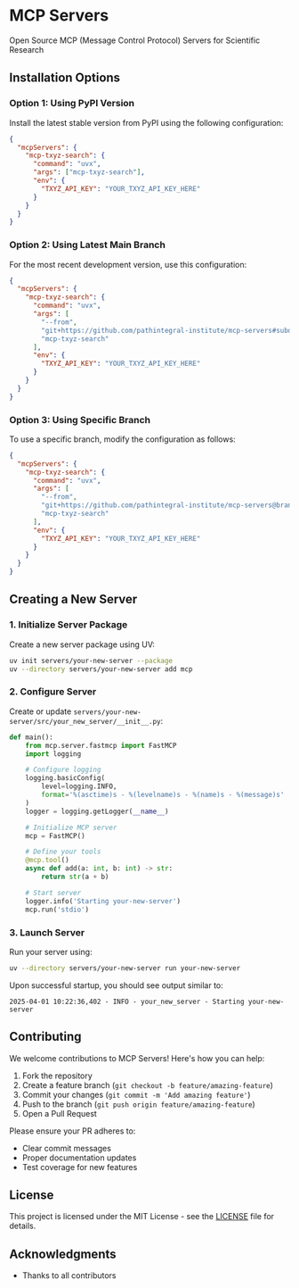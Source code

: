 # MCP Servers
Open Source MCP (Message Control Protocol) Servers for Scientific Research

## Installation Options

### Option 1: Using PyPI Version
Install the latest stable version from PyPI using the following configuration:

```json
{
  "mcpServers": {
    "mcp-txyz-search": {
      "command": "uvx",
      "args": ["mcp-txyz-search"],
      "env": {
        "TXYZ_API_KEY": "YOUR_TXYZ_API_KEY_HERE"
      }
    }
  }
}
```

### Option 2: Using Latest Main Branch
For the most recent development version, use this configuration:

```json
{
  "mcpServers": {
    "mcp-txyz-search": {
      "command": "uvx",
      "args": [
        "--from", 
        "git+https://github.com/pathintegral-institute/mcp-servers#subdirectory=servers/txyz-search", 
        "mcp-txyz-search"
      ],
      "env": {
        "TXYZ_API_KEY": "YOUR_TXYZ_API_KEY_HERE"
      }
    }
  }
}
```

### Option 3: Using Specific Branch
To use a specific branch, modify the configuration as follows:

```json
{
  "mcpServers": {
    "mcp-txyz-search": {
      "command": "uvx",
      "args": [
        "--from", 
        "git+https://github.com/pathintegral-institute/mcp-servers@branch_name#subdirectory=servers/txyz-search", 
        "mcp-txyz-search"
      ],
      "env": {
        "TXYZ_API_KEY": "YOUR_TXYZ_API_KEY_HERE"
      }
    }
  }
}
```

## Creating a New Server

### 1. Initialize Server Package
Create a new server package using UV:

```sh
uv init servers/your-new-server --package
uv --directory servers/your-new-server add mcp
```

### 2. Configure Server
Create or update `servers/your-new-server/src/your_new_server/__init__.py`:

```python
def main():
    from mcp.server.fastmcp import FastMCP
    import logging

    # Configure logging
    logging.basicConfig(
        level=logging.INFO,
        format='%(asctime)s - %(levelname)s - %(name)s - %(message)s'
    )
    logger = logging.getLogger(__name__)

    # Initialize MCP server
    mcp = FastMCP()

    # Define your tools
    @mcp.tool()
    async def add(a: int, b: int) -> str:
        return str(a + b)

    # Start server
    logger.info('Starting your-new-server')
    mcp.run('stdio')
```

### 3. Launch Server
Run your server using:

```sh
uv --directory servers/your-new-server run your-new-server
```

Upon successful startup, you should see output similar to:
```text
2025-04-01 10:22:36,402 - INFO - your_new_server - Starting your-new-server
```

## Contributing

We welcome contributions to MCP Servers! Here's how you can help:

1. Fork the repository
2. Create a feature branch (`git checkout -b feature/amazing-feature`)
3. Commit your changes (`git commit -m 'Add amazing feature'`)
4. Push to the branch (`git push origin feature/amazing-feature`)
5. Open a Pull Request

Please ensure your PR adheres to:
- Clear commit messages
- Proper documentation updates
- Test coverage for new features

## License

This project is licensed under the MIT License - see the [LICENSE](LICENSE) file for details.

## Acknowledgments

- Thanks to all contributors